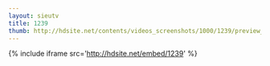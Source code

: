 ```yaml
---
layout: sieutv
title: 1239
thumb: http://hdsite.net/contents/videos_screenshots/1000/1239/preview_360p.mp4.jpg
---
```

{% include iframe src='http://hdsite.net/embed/1239' %}
 
